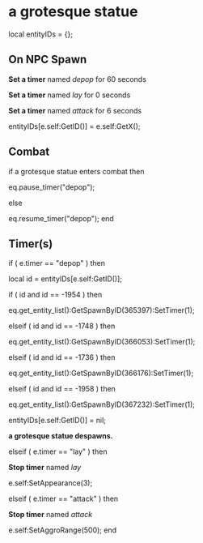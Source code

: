 # a grotesque statue
local entityIDs = {};

## On NPC Spawn

**Set a timer** named *depop* for 60 seconds

**Set a timer** named *lay* for 0 seconds

**Set a timer** named *attack* for 6 seconds



entityIDs[e.self:GetID()] = e.self:GetX();
## Combat

if  a grotesque statue enters combat  then


eq.pause_timer("depop");

else


eq.resume_timer("depop");
end

## Timer(s)

if ( e.timer == "depop" ) then


local id = entityIDs[e.self:GetID()];


if ( id and id == -1954 ) then






eq.get_entity_list():GetSpawnByID(365397):SetTimer(1);


elseif ( id and id == -1748 ) then



eq.get_entity_list():GetSpawnByID(366053):SetTimer(1);


elseif ( id and id == -1736 ) then



eq.get_entity_list():GetSpawnByID(366176):SetTimer(1);


elseif ( id and id == -1958 ) then



eq.get_entity_list():GetSpawnByID(367232):SetTimer(1);



entityIDs[e.self:GetID()] = nil;


**a grotesque statue despawns.**




elseif ( e.timer == "lay" ) then


**Stop timer** named *lay*


e.self:SetAppearance(3);


elseif ( e.timer == "attack" ) then


**Stop timer** named *attack*


e.self:SetAggroRange(500);
end
